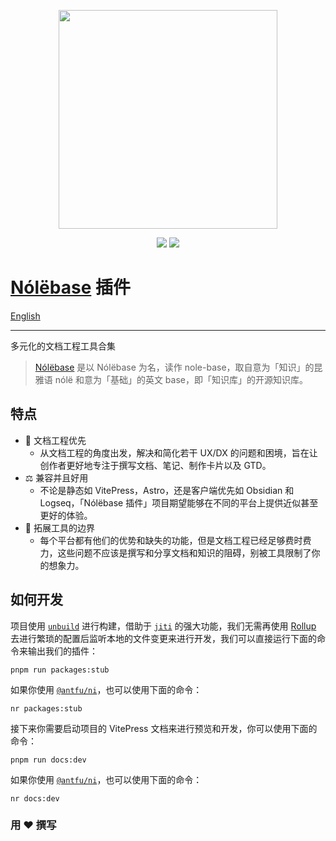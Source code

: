 <p align="center">
  <img width="350" src="https://user-images.githubusercontent.com/19204772/193437443-b5e04990-9957-4339-a83c-72b33307dbff.png">
</p>

<p align="center">
  <a href="https://opensource.org/licenses/MIT"><img src="https://img.shields.io/badge/License-MIT-green.svg" /></a>
  <a href="http://creativecommons.org/licenses/by-nc-sa/4.0/"><img src="https://img.shields.io/badge/License-CC%20BY--NC--SA%204.0-lightgrey.svg" /></a>
</p>

# [Nólëbase](https://github.com/nolebase/nolebase) 插件

[English](./README.md)

---

多元化的文档工程工具合集

> [Nólëbase](https://github.com/nolebase/nolebase) 是以 Nólëbase 为名，读作 nole-base，取自意为「知识」的昆雅语 nólë 和意为「基础」的英文 base，即「知识库」的开源知识库。

## 特点

- 🚀 文档工程优先
  - 从文档工程的角度出发，解决和简化若干 UX/DX 的问题和困境，旨在让创作者更好地专注于撰写文档、笔记、制作卡片以及 GTD。
- ⚖️ 兼容并且好用
  - 不论是静态如 VitePress，Astro，还是客户端优先如 Obsidian 和 Logseq，「Nólëbase 插件」项目期望能够在不同的平台上提供近似甚至更好的体验。
- 🧩 拓展工具的边界
  - 每个平台都有他们的优势和缺失的功能，但是文档工程已经足够费时费力，这些问题不应该是撰写和分享文档和知识的阻碍，别被工具限制了你的想象力。

## 如何开发

项目使用 [`unbuild`](https://github.com/unjs/unbuild) 进行构建，借助于 [`jiti`](https://github.com/unjs/jiti) 的强大功能，我们无需再使用 [Rollup](https://rollupjs.org/) 去进行繁琐的配置后监听本地的文件变更来进行开发，我们可以直接运行下面的命令来输出我们的插件：

```shell
pnpm run packages:stub
```

如果你使用 [`@antfu/ni`](https://github.com/antfu/ni)，也可以使用下面的命令：

```shell
nr packages:stub
```

接下来你需要启动项目的 VitePress 文档来进行预览和开发，你可以使用下面的命令：

```shell
pnpm run docs:dev
```

如果你使用 [`@antfu/ni`](https://github.com/antfu/ni)，也可以使用下面的命令：

```shell
nr docs:dev
```

### 用 ♥ 撰写
